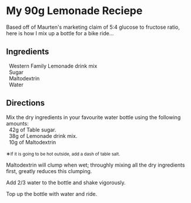 # My 90g Lemonade Reciepe
Based off of Maurten's marketing claim of 5:4 glucose to 
fructose ratio, here is how I mix up a bottle for a bike 
ride...

## Ingredients
 &nbsp; Western Family Lemonade drink mix  
 &nbsp; Sugar  
 &nbsp; Maltodextrin  
 &nbsp; Water

## Directions
Mix the dry ingredients in your favourite water bottle using 
the following amounts:  
 &nbsp; 42g of Table sugar.  
 &nbsp; 38g of Lemonade drink mix.  
 &nbsp; 10g of Maltodextrin

&lowast;<small>If it is going to be hot outside, add a dash 
of table salt.</small>

Maltodextrin will clump when wet; throughly mixing all the
dry ingredients first, greatly reduces this clumping.

Add 2/3 water to the bottle and shake vigorously.

Top up the bottle with water and ride.

